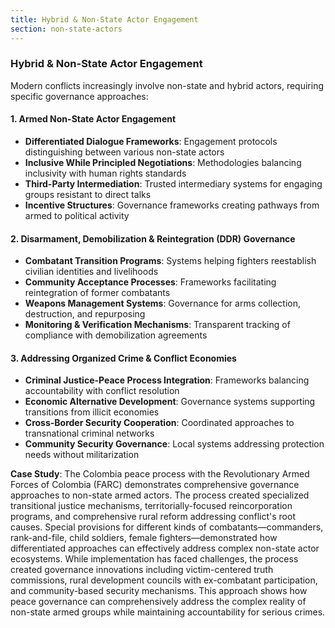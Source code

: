 ```yaml
---
title: Hybrid & Non-State Actor Engagement
section: non-state-actors
---
```


### Hybrid & Non-State Actor Engagement

Modern conflicts increasingly involve non-state and hybrid actors, requiring specific governance approaches:

#### 1. Armed Non-State Actor Engagement
- **Differentiated Dialogue Frameworks**: Engagement protocols distinguishing between various non-state actors
- **Inclusive While Principled Negotiations**: Methodologies balancing inclusivity with human rights standards
- **Third-Party Intermediation**: Trusted intermediary systems for engaging groups resistant to direct talks
- **Incentive Structures**: Governance frameworks creating pathways from armed to political activity

#### 2. Disarmament, Demobilization & Reintegration (DDR) Governance
- **Combatant Transition Programs**: Systems helping fighters reestablish civilian identities and livelihoods
- **Community Acceptance Processes**: Frameworks facilitating reintegration of former combatants
- **Weapons Management Systems**: Governance for arms collection, destruction, and repurposing
- **Monitoring & Verification Mechanisms**: Transparent tracking of compliance with demobilization agreements

#### 3. Addressing Organized Crime & Conflict Economies
- **Criminal Justice-Peace Process Integration**: Frameworks balancing accountability with conflict resolution
- **Economic Alternative Development**: Governance systems supporting transitions from illicit economies
- **Cross-Border Security Cooperation**: Coordinated approaches to transnational criminal networks
- **Community Security Governance**: Local systems addressing protection needs without militarization

**Case Study**: The Colombia peace process with the Revolutionary Armed Forces of Colombia (FARC) demonstrates comprehensive governance approaches to non-state armed actors. The process created specialized transitional justice mechanisms, territorially-focused reincorporation programs, and comprehensive rural reform addressing conflict's root causes. Special provisions for different kinds of combatants—commanders, rank-and-file, child soldiers, female fighters—demonstrated how differentiated approaches can effectively address complex non-state actor ecosystems. While implementation has faced challenges, the process created governance innovations including victim-centered truth commissions, rural development councils with ex-combatant participation, and community-based security mechanisms. This approach shows how peace governance can comprehensively address the complex reality of non-state armed groups while maintaining accountability for serious crimes.
